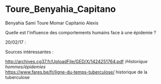 # Toure_Benyahia_Capitano

Benyahia Sami
Toure Momar
Capitanio Alexis

Quelle est l'influence des comportements humains face à une épidemie ?







20/02/17 : 






Sources intéressantes :

http://archives.cg37.fr/UploadFile/GED/X/1424251764.pdf /*Historique hommes/épidemies*\
https://www.fares.be/fr/ligne-du-temps-tuberculose/ historique de la tuberculose 
